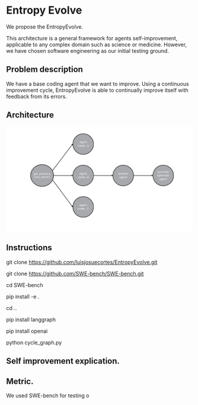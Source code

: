 # Entropy Evolve
We propose the EntropyEvolve.

This architecture is a general framework for agents self-improvement, applicable to any complex domain such as science or medicine. However, we have chosen software engineering as our initial testing ground.

## Problem description
We have a base coding agent that we want to improve. Using a continuous improvement cycle, EntropyEvolve is able to continually improve itself with feedback from its errors.
## Architecture
![EntropyEvolve](EntropyEvolveArch.jpeg)
## Instructions
git clone https://github.com/luisjosuecortes/EntropyEvolve.git

git clone https://github.com/SWE-bench/SWE-bench.git

cd SWE-bench

pip install -e .

cd ..

pip install langgraph

pip install openai

python cycle_graph.py

## Self improvement explication.

## Metric.
We used SWE-bench for testing o